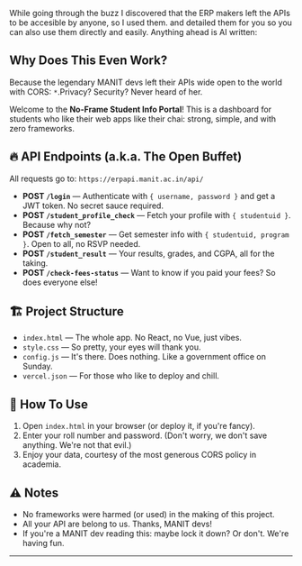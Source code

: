 While going through the buzz I discovered that the ERP makers left the APIs to be accesible by anyone, so I used them. and detailed them for you so you can also use them directly and easily.
Anything ahead is AI written:

##  Why Does This Even Work?

Because the legendary MANIT devs left their APIs wide open to the world with CORS: `*`.Privacy? Security? Never heard of her.

Welcome to the **No-Frame Student Info Portal**! This is a dashboard for students who like their web apps like their chai: strong, simple, and with zero frameworks.

## 🔥 API Endpoints (a.k.a. The Open Buffet)

All requests go to: `https://erpapi.manit.ac.in/api/`

- **POST `/login`** — Authenticate with `{ username, password }` and get a JWT token. No secret sauce required.
- **POST `/student_profile_check`** — Fetch your profile with `{ studentuid }`. Because why not?
- **POST `/fetch_semester`** — Get semester info with `{ studentuid, program }`. Open to all, no RSVP needed.
- **POST `/student_result`** — Your results, grades, and CGPA, all for the taking.
- **POST `/check-fees-status`** — Want to know if you paid your fees? So does everyone else!

## 🏗️ Project Structure

- `index.html` — The whole app. No React, no Vue, just vibes.
- `style.css` — So pretty, your eyes will thank you.
- `config.js` — It's there. Does nothing. Like a government office on Sunday.
- `vercel.json` — For those who like to deploy and chill.

## 🦾 How To Use

1. Open `index.html` in your browser (or deploy it, if you're fancy).
2. Enter your roll number and password. (Don't worry, we don't save anything. We're not that evil.)
3. Enjoy your data, courtesy of the most generous CORS policy in academia.

## ⚠️ Notes

- No frameworks were harmed (or used) in the making of this project.
- All your API are belong to us. Thanks, MANIT devs!
- If you're a MANIT dev reading this: maybe lock it down? Or don't. We're having fun.

---


